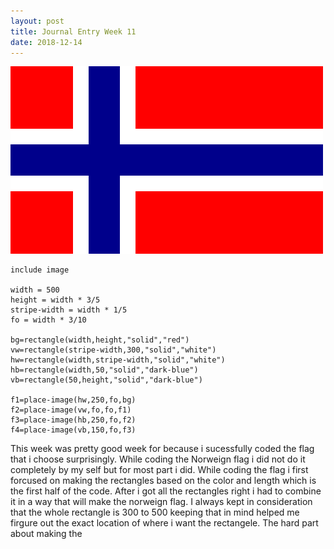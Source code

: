```yaml
--- 
layout: post
title: Journal Entry Week 11
date: 2018-12-14
---
```

![Flag Image](/images/flagv2.png)

```
include image

width = 500
height = width * 3/5
stripe-width = width * 1/5
fo = width * 3/10

bg=rectangle(width,height,"solid","red")
vw=rectangle(stripe-width,300,"solid","white")
hw=rectangle(width,stripe-width,"solid","white")
hb=rectangle(width,50,"solid","dark-blue")
vb=rectangle(50,height,"solid","dark-blue")

f1=place-image(hw,250,fo,bg)
f2=place-image(vw,fo,fo,f1)
f3=place-image(hb,250,fo,f2)
f4=place-image(vb,150,fo,f3)
```
This week was pretty good week for because i sucessfully coded the flag that i choose surprisingly. While coding the Norweign flag i did not do it completely by my self but for most part i did. While coding the flag i first forcused on making the rectangles based on the color and length which is the first half of the code. After i got all the rectangles right i had to combine it in a way that will make the norweign flag. I always kept in consideration that the whole rectangle is 300 to 500 keeping that in mind helped me firgure out the exact location of where i want the rectangele. The hard part about making the  
